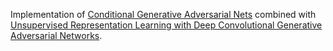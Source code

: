 Implementation of [Conditional Generative Adversarial Nets](https://arxiv.org/abs/1411.1784) combined with [Unsupervised Representation Learning with Deep Convolutional Generative Adversarial Networks](https://arxiv.org/abs/1511.06434).
